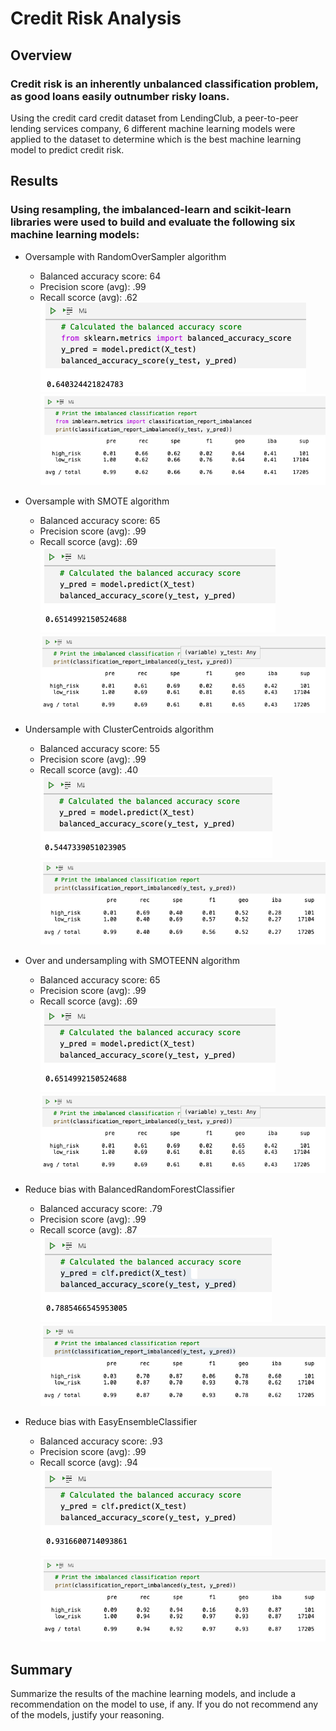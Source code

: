 # Credit Risk Analysis

## Overview
### Credit risk is an inherently unbalanced classification problem, as good loans easily outnumber risky loans. 
Using the credit card credit dataset from LendingClub, a peer-to-peer lending services company, 6 different machine learning models were applied to the dataset to determine which is the best machine learning model to predict credit risk.

## Results
### Using resampling, the imbalanced-learn and scikit-learn libraries were used to build and evaluate the following six machine learning models:

* Oversample with RandomOverSampler algorithm
    * Balanced accuracy score: 64
    * Precision score (avg): .99
    * Recall scorce (avg): .62
![RandomOverSampler_Accuracy.png](Images/RandomOverSampler_Accuracy.png)
![RandomOverSampler_Report.png](Images/RandomOverSampler_Report.png)

* Oversample with SMOTE algorithm
    * Balanced accuracy score: 65
    * Precision score (avg): .99
    * Recall scorce (avg): .69
![SMOTE_Accuracy.png](Images/SMOTE_Accuracy.png)
![SMOTE_Report.png](Images/SMOTE_Report.png)

* Undersample with ClusterCentroids algorithm
    * Balanced accuracy score: 55
    * Precision score (avg): .99
    * Recall scorce (avg): .40
![ClusterCentroids_Accuracy.png](Images/ClusterCentroids_Accuracy.png)
![ClusterCentroids_Report.png](Images/ClusterCentroids_Report.png)

* Over and undersampling with SMOTEENN algorithm
    * Balanced accuracy score: 65
    * Precision score (avg): .99
    * Recall scorce (avg): .69
![SMOTE_Accuracy.png](Images/SMOTE_Accuracy.png)
![SMOTE_Report.png](Images/SMOTE_Report.png)

* Reduce bias with BalancedRandomForestClassifier
    * Balanced accuracy score: .79
    * Precision score (avg): .99
    * Recall scorce (avg): .87 
![BalancedRandomForest_Accuracy](Images/BalancedRandomForest_Accuracy.png)
![BalancedRandomForest_Report](Images/BalancedRandomForest_Report.png)

* Reduce bias with EasyEnsembleClassifier
    * Balanced accuracy score: .93
    * Precision score (avg): .99
    * Recall scorce (avg): .94
![EasyEnsemble_Accuracy](Images/EasyEnsemble_Accuracy.png)
![EasyEnsemble_Report](Images/EasyEnsemble_Report.png)

## Summary

Summarize the results of the machine learning models, and include a recommendation on the model to use, if any. If you do not recommend any of the models, justify your reasoning. 

